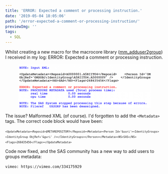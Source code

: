 ```yaml
---
title: 'ERROR: Expected a comment or processing instruction.'
date: '2019-05-04 18:05:06'
path: '/error-expected-a-comment-or-processing-instruction/'
previewImg: ''
tags:
  - SQL
---
```


<!-- wp:paragraph -->
<p>Whilst creating a new macro for the macrocore library (<a href="https://github.com/macropeople/macrocore/blob/master/meta/mm_adduser2group.sas">mm_adduser2group</a>) I received in my log:  ERROR: Expected a comment or processing instruction.  </p>
<!-- <p>Whilst creating a new macro for the macrocore library (<a href="https://github.com/macropeople/macrocore/blob/master/meta/mm_adduser2group.sas">mm_adduser2group</a>) I received in my log:  ERROR: Expected a comment or processing instruction.  </p> -->
<!-- <p>Whilst creating a new macro for the macrocore library (<a href="https://github.com/macropeople/macrocore/blob/master/meta/mm_adduser2group.sas">mm_adduser2group</a>) I received in my log:  ERROR: Expected a comment or processing instruction.  </p> -->
<!-- /wp:paragraph -->

<!-- wp:image {"id":442} -->
<figure class="wp-block-image"><img src="../images/Screen-Shot-2019-05-04-at-13.00.09-1024x336.png" alt="ERROR: Expected a comment or processing instruction" class="wp-image-442"/></figure>
<!-- /wp:image -->

<!-- wp:paragraph -->
<p>The issue?  Malformed XML (of course).  I'd forgotten to add the <code>&lt;Metadata&gt;</code> tags.  The correct code block would have been:</p>
<!-- /wp:paragraph -->

<!-- wp:paragraph -->
<p><code><code><code>&lt;UpdateMetadata&gt;&lt;Reposid&gt;$METAREPOSITORY&lt;/Reposid&gt;&lt;Metadata&gt;&lt;Person Id='&amp;uuri'&gt;&lt;IdentityGroups&gt;&lt;IdentityGroup ObjRef='&amp;guri' /&gt;&lt;/IdentityGroups&gt;&lt;/Person&gt;&lt;/Metadata&gt;&lt;NS&gt;SAS&lt;/NS&gt;&lt;Flags&gt;268435456&lt;/Flags&gt;&lt;/UpdateMetadata&gt;</code></code></code></p>
<!-- /wp:paragraph -->

<!-- wp:paragraph -->
<p>Code now fixed, and the SAS community has a new way to add users to groups metadata:</p>
<!-- /wp:paragraph -->

`vimeo: https://vimeo.com/334175929`
